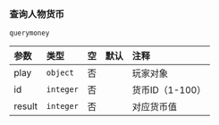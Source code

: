 ### 查询人物货币
`querymoney`

| 参数   | 类型      | 空   | 默认 | 注释            |
| :----- | :-------- | :--- | :--- | :-------------- |
| play   | `object`  | 否   |      | 玩家对象        |
| id     | `integer` | 否   |      | 货币ID（1-100） |
| result | `integer` | 否   |      | 对应货币值      |

